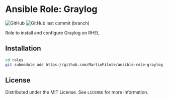 # Ansible Role: Graylog

![GitHub](https://img.shields.io/github/license/MartinPilote/ansible-role-graylog)
![GitHub last commit (branch)](https://img.shields.io/github/last-commit/MartinPilote/ansible-role-graylog/main)

Role to install and configure Graylog on RHEL

<!-- INSTALLATION -->
## Installation

```sh
cd roles
git submodule add https://github.com/MartinPilote/ansible-role-graylog.git graylog
```

<!-- LICENSE -->
## License

Distributed under the MIT License. See `LICENSE` for more information.